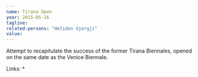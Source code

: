 ```yaml
---
name: Tirana Open
year: 2015-05-26
tagline:
related-persons: "Helidon Gjergji"
value:
---
```


Attempt to recapitulate the success of the former Tirana Biennales, opened on the same date as the Venice Biennale.

Links:
*
